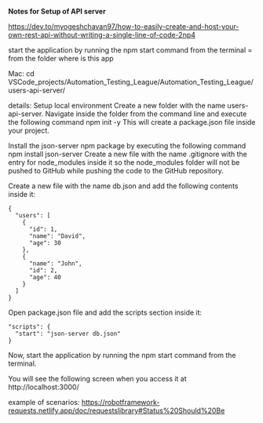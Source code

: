 **Notes for Setup of API server**

https://dev.to/myogeshchavan97/how-to-easily-create-and-host-your-own-rest-api-without-writing-a-single-line-of-code-2np4

start the application by running the npm start command from the terminal
= from the folder where is this app

Mac: cd VSCode_projects/Automation_Testing_League/Automation_Testing_League/users-api-server/

details:
Setup local environment
Create a new folder with the name users-api-server.
Navigate inside the folder from the command line and execute the following command
npm init -y
This will create a package.json file inside your project.

Install the json-server npm package by executing the following command
npm install json-server
Create a new file with the name .gitignore with the entry for node_modules inside it so the node_modules folder will not be pushed to GitHub while pushing the code to the GitHub repository.

Create a new file with the name db.json and add the following contents inside it:
```
{
  "users": [
    {
      "id": 1,
      "name": "David",
      "age": 30
    },
    {
      "name": "John",
      "id": 2,
      "age": 40
    }
  ]
}
```
Open package.json file and add the scripts section inside it:
```
"scripts": {
  "start": "json-server db.json"
}
```
Now, start the application by running the npm start command from the terminal.

You will see the following screen when you access it at http://localhost:3000/

example of scenarios:
https://robotframework-requests.netlify.app/doc/requestslibrary#Status%20Should%20Be